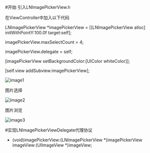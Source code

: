 #开始
引入LNImagePickerView.h

在ViewController中加入以下代码

LNImagePickerView *imagePickerView = [[LNImagePickerView alloc] initWithPointY:100.0f target:self];

imagePickerView.maxSelectCount = 4;

imagePickerView.delegate = self;

[imagePickerView setBackgroundColor:[UIColor whiteColor]];

[self.view addSubview:imagePickerView];

![image1](https://github.com/onlylin/LNImagePickerDemo/blob/master/LNImagePickerDemo/image1.png)

图片选择

![image2](https://github.com/onlylin/LNImagePickerDemo/blob/master/LNImagePickerDemo/image2.png)

图片浏览

![image3](https://github.com/onlylin/LNImagePickerDemo/blob/master/LNImagePickerDemo/image3.png)

#实现LNImagePickerViewDelegate代理协议
- (void)imagePickerView:(LNImagePickerView *)imagePickerView imageView:(UIImageView *)imageView;
